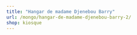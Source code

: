 ```yaml
---
title: "Hangar de madame Djenebou Barry"
url: /mongo/hangar-de-madame-djenebou-barry-2/
shop: kiosque
---
```

